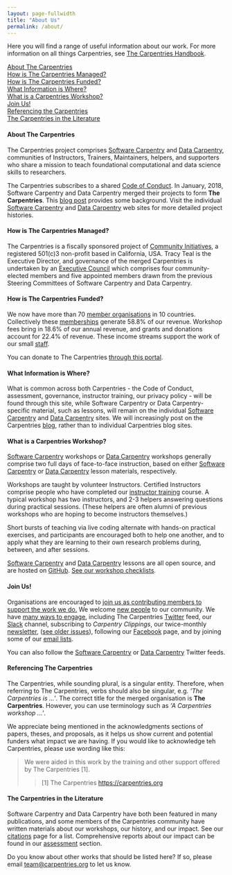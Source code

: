 ```yaml
---
layout: page-fullwidth
title: "About Us"
permalink: /about/
---
```


Here you will find a range of useful information about our work. For more information on all things Carpentries, see [The Carpentries Handbook](https://docs.carpentries.org/).

[About The Carpentries](#about-the-carpentries)   
[How is The Carpentries Managed?](#how-is-the-carpentries-managed)   
[How is The Carpentries Funded?](#how-is-the-carpentries-funded)   
[What Information is Where?](#what-information-is-where)   
[What is a Carpentries Workshop?](#how-is-the-carpentries-managed)   
[Join Us!](#join-us)   
[Referencing the Carpentries](#referencing-the-carpentries)   
[The Carpentries in the Literature](#the-carpentries-in-the-literature)   

<h4>About The Carpentries</h4>
The Carpentries project comprises <a href="https://software-carpentry.org/">Software Carpentry</a> and <a href="http://www.datacarpentry.org/">Data Carpentry</a>, communities of Instructors, Trainers, Maintainers, helpers, and supporters who share a mission to teach foundational computational and data science skills to researchers. 

The Carpentries subscribes to a shared <a href="http://docs.carpentries.org/topic_folders/policies/code-of-conduct.html">Code of Conduct</a>. In January, 2018, Software Carpentry and Data Carpentry merged their projects to form <strong>The Carpentries</strong>. This <a href="https://software-carpentry.org/blog/2017/09/merger.html">blog post</a> provides some background. Visit the individual <a href="https://software-carpentry.org/">Software Carpentry</a> and <a href="http://www.datacarpentry.org/">Data Carpentry</a> web sites for more detailed project histories.

<h4>How is The Carpentries Managed?</h4>

The Carpentries is a fiscally sponsored project of <a href="http://communityin.org/">Community Initiatives</a>, 
a registered 501(c)3 non-profit based in California, USA. Tracy Teal is the Executive Director, and governance of the merged Carpentries is undertaken 
by an <a href="{{site.url}}/governance">Executive Council</a> which comprises 
four community-elected members and five appointed members drawn from 
the previous Steering Committees of Software Carpentry and Data Carpentry.

<h4>How is The Carpentries Funded?</h4>

We now have more than 70 [member organisations]({{site.url}}members/) in 10 countries. Collectively these [memberships]({{site.url}}members/) generate 58.8% of our revenue. Workshop fees bring in 18.6% of our annual revenue, and grants and donations account for 22.4% of revenue. These income streams support the work of our small [staff]({{site.url}}/team/).

You can donate to The Carpentries <a href="https://carpentries.wedid.it/">through this portal</a>.

<h4>What Information is Where?</h4>

What is common across both Carpentries - the Code of Conduct, assessment, governance, instructor training, our privacy policy - will be found through this site, while Software Carpentry or Data Carpentry-specific material, such as lessons, will remain on the individual [Software Carpentry](https://software-carpentry.org/) and [Data Carpentry](http://www.datacarpentry.org/) sites. We will increasingly post on the Carpentries [blog]({{site.url}}/blog/), rather than to individual Carpentries blog sites. 

<h4>What is a Carpentries Workshop?</h4>

<a href="https://software-carpentry.org/workshops/">Software Carpentry</a> workshops 
or <a href="http://www.datacarpentry.org/workshops/">Data Carpentry</a> workshops generally 
comprise two full days of face-to-face instruction, based on 
either <a href="https://software-carpentry.org/lessons">Software Carpentry</a> 
or <a href="http://www.datacarpentry.org/lessons">Data Carpentry</a> lesson materials, respectively. 

Workshops are taught by volunteer Instructors. Certified Instructors comprise people who 
have completed our <a href="http://carpentries.github.io/instructor-training/">instructor training</a> course. A typical workshop has two instructors, and 2-3 helpers answering questions during practical sessions. (These helpers are often alumni of previous workshops who are hoping to become instructors themselves.)

Short bursts of teaching via live coding alternate with hands-on practical exercises, and participants are encouraged both to help one another, and to apply what they are learning to their own research problems during, between, and after sessions.

<a href="https://software-carpentry.org/lessons">Software Carpentry</a> 
and <a href="http://www.datacarpentry.org/lessons">Data Carpentry</a> lessons are all 
open source, and are hosted on <a href="https://github.com/">GitHub</a>. 
<a href="http://docs.carpentries.org/topic_folders/hosts_instructors/hosts_instructors_checklist.html">See 
our workshop checklists</a>.
  
<h4>Join Us!</h4>
            
Organisations are encouraged to <a href="{{site.url}}/membership/">join us as contributing members to support the work we do.</a> We 
welcome <a href="{{site.url}}/community/">new people</a> to our community. We have 
<a href="{{site.url}}/community/">many ways to engage</a>, including The Carpentries <a href="https://twitter.com/thecarpentries">Twitter</a> feed, our <a href="https://swc-slack-invite.herokuapp.com/">Slack</a> channel, 
subscribing to <em>Carpentry Clippings</em>, our twice-monthly <a href="http://eepurl.com/cfODMH">newsletter</a>, (<a href="https://us14.campaign-archive.com/home/?u=46d7513c798c6bd41e5f58f4a&id=50c3e6d6fe">see older issues</a>), following our [Facebook](https://www.facebook.com/carpentries/) page, 
and by joining some of our <a href="{{site.url}}/community/#mailing-lists">email lists</a>. 

You can also follow the [Software Carpentry](https://twitter.com/swcarpentry) or [Data Carpentry](https://twitter.com/datacarpentry) Twitter feeds. 

<h4>Referencing The Carpentries</h4>

The Carpentries, while sounding plural, is a singular entity. Therefore, when referring to The Carpentries, verbs should also be singular, e.g. *'The Carpentries is ...'*. The correct title for the merged organisation is **The Carpentries**. However, you can use terminology such as *'A Carpentries workshop ...'*.

We appreciate being mentioned in the acknowledgments sections of papers, theses, and proposals, as it helps us show current and potential funders what impact we are having. If you would like to acknowledge teh Carpentries, please use wording like this:

> We were aided in this work by the training and other support offered by The Carpentries [1]. 
>> [1] The Carpentries https://carpentries.org

<h4>The Carpentries in the Literature</h4>

Software Carpentry and Data Carpentry have both been featured in many publications, and some members of the Carpentries community have written materials about our workshops, our history, and our impact. See our <a href="{{site.url}}/citations/">citations</a> page for a list. Comprehensive reports about our impact can be found in our <a href="{{site.url}}/assessment/">assessment</a> section. 

Do you know about other works that should be listed here? If so, please email <a href="mailto:team@carpentries.org">team@carpentries.org</a> to let us know.

